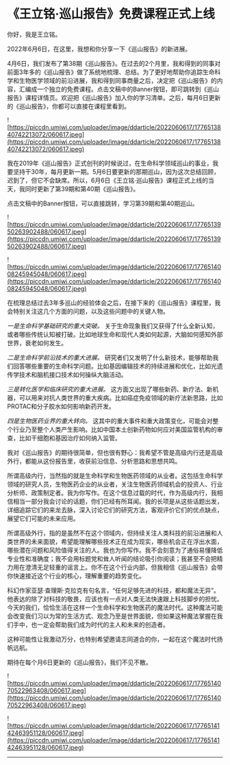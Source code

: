 # 《王立铭·巡山报告》免费课程正式上线

你好，我是王立铭。

2022年6月6日，在这里，我想和你分享一下《巡山报告》的新进展。

4月6日，我们发布了第38期《巡山报告》。在过去的2个月里，我和得到的同事对前面3年多的《巡山报告》做了系统地梳理、总结。为了更好地帮助你追踪生命科学和生物医学领域的前沿进展，我和得到同事商量之后，决定把《巡山报告》的内容，汇编成一个独立的免费课程。点击文稿中的Banner按钮，即可跳转到《巡山报告》课程详情页。欢迎把《巡山报告》加入你的学习清单。之后，每月6日更新的《巡山报告》，你都可以直接在课程里看到。

![https://piccdn.umiwi.com/uploader/image/ddarticle/2022060617/1776513840742213072/060617.jpeg](https://piccdn.umiwi.com/uploader/image/ddarticle/2022060617/1776513840742213072/060617.jpeg)

我在2019年《巡山报告》正式创刊的时候说过，在生命科学领域巡山的事业，我要坚持干30年，每月更新一期。5月6日要更新的那期巡山，因为这次总结回顾，迟到了，但它不会缺席。所以，6月6日《王立铭·巡山报告》课程正式上线的当天，我同时更新了第39期和第40期《巡山报告》。

点击文稿中的Banner按钮，可以直接跳转，学习第39期和第40期巡山。

![https://piccdn.umiwi.com/uploader/image/ddarticle/2022060617/1776513950263902488/060617.jpeg](https://piccdn.umiwi.com/uploader/image/ddarticle/2022060617/1776513950263902488/060617.jpeg)

![https://piccdn.umiwi.com/uploader/image/ddarticle/2022060617/1776514008245945048/060617.jpeg](https://piccdn.umiwi.com/uploader/image/ddarticle/2022060617/1776514008245945048/060617.jpeg)

在梳理总结过去3年多巡山的经验体会之后，在接下来的《巡山报告》课程里，我会特别关注这几个方面的问题，以及这些问题中的关键人物。

 *一是生命科学基础研究的重大突破。* 关于生命现象我们又获得了什么全新认知，或者哪些传统认知被打破。比如地球生命和现代人类如何起源，大脑如何感知外部世界，衰老如何发生。

 *二是生命科学前沿技术的重大进展。* 研究者们又发明了什么新技术，能够帮助我们回答哪些重要的生命科学问题。比如基因编辑技术的持续进展和优化，比如光遗传学技术和脑机接口技术如何操纵大脑活动。

 *三是转化医学和临床研究的重大进展。* 这方面又出现了哪些新药、新疗法、新机器，可以用来对抗人类世界的重大疾病。比如癌症免疫领域的新疗法新思路，比如PROTAC和分子胶水如何影响新药开发。

 *四是生物医药业界的重大转向。* 这其中的重大事件和重大政策变化，可能会对整个行业乃至整个人类产生影响。比如中国本土创新药物如何应对美国监管机构的审查，比如干细胞和基因治疗如何纳入监管。

我对《巡山报告》的期待很简单，但也很有野心：我希望不管是高级内行还是高级外行，都能从这份报告里，收获前沿信息、分析思路和思想共鸣。

所谓高级内行，当然指的就是生命科学和生物医药领域的从业者。这包括生命科学领域的研究人员，生物医药企业的从业者，关注生物医药领域机会的投资人、行业分析师、政策制定者。我为你写作。在这个信息过载的时代，作为高级内行，我相信相当一部分我会讨论的话题，你们已经有所耳闻。我的长项是从这些话题出发，详细追踪它们的来龙去脉，深入讨论它们的研究方法，客观评价它们的优点缺点，展望它们可能的未来应用。

所谓高级外行，指的是虽然不在这个领域内，但持续关注人类科技的前沿进展和人类世界的未来面貌，希望能理解哪些技术正在成为现实，哪些机会正在浮出水面，哪些潜在问题和风险值得关注的人。我也为你写作。我不会刻意为了通俗易懂降低专业性和准确度；我不会用标题党和耸人听闻的结论吸引你阅读；我甚至不会把精力用在澄清无足轻重的谣言上。你不在这个行业内部，但我相信《巡山报告》会带你快速接近这个行业的核心，理解重要的趋势变化。

科幻作家亚瑟·查理斯·克拉克有句名言，“任何足够先进的科技，都和魔法无异”。他表达的除了对科技的敬畏，应该也有一点对人类无法快速跟上科技脚步的担忧。今天的我们，恰恰生活在这样一个生命科学和生物医药的魔法时代。这种魔法可能会改变我们习以为常的生活方式、观念乃至是世界面貌，但如果这种魔法掌握在我们手中，也一定会帮助我们成为时代的主人和未来的创造者。

这种可能性让我激动万分，也特别希望邀请志同道合的你，一起在这个魔法时代扬帆远航。

期待在每个月6日更新的《巡山报告》，我们不见不散。

![https://piccdn.umiwi.com/uploader/image/ddarticle/2022060617/1776514070522963408/060617.jpeg](https://piccdn.umiwi.com/uploader/image/ddarticle/2022060617/1776514070522963408/060617.jpeg)

![https://piccdn.umiwi.com/uploader/image/ddarticle/2022060617/1776514142463951128/060617.jpeg](https://piccdn.umiwi.com/uploader/image/ddarticle/2022060617/1776514142463951128/060617.jpeg)

---
